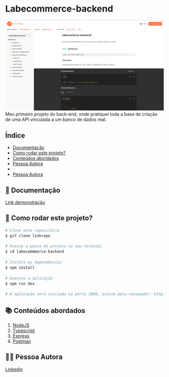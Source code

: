 # Labecommerce-backend

![Documentação](./src/assets/API.png)
Meu primeiro projeto do back-end, onde pratiquei toda a base de criação de uma API vinculada a um banco de dados real.

## Índice

- <a href="#demonstracao">Documentação</a>
- <a href="#rodar">Como rodar este projeto?</a>
- <a href="#tecnologias">Conteúdos abordados</a>
- <a href="#autoras">Pessoa Autora</a>
- 
- [Pessoa Autora](https://github.com/LATerada/labecommerce-backend/blob/main/README.md#%EF%B8%8F-pessoa-autora)


## 📄 Documentação

[Link demonstraçāo](https://documenter.getpostman.com/view/25826593/2s93RTPrtq)


## 📝 Como rodar este projeto?

```bash
# Clone este repositório
$ git clone linkrepo

# Acesse a pasta do projeto no seu terminal
$ cd labecommmerce-backend

# Instale as dependências
$ npm install

# Execute a aplicaçāo
$ npm run dev

# A aplicaçāo será iniciada na porta 3000, acesse pelo navegador: http://localhost:3000
```


## 📚 Conteúdos abordados

1. [NodeJS](https://nodejs.org/en)
2. [Typescript](https://www.typescriptlang.org/)
3. [Express](https://expressjs.com/pt-br/)
4. [Postman](https://www.postman.com/)


## 🙋‍♀️ Pessoa Autora

[Linkedin](https://www.linkedin.com/in/larissa-terada/)

